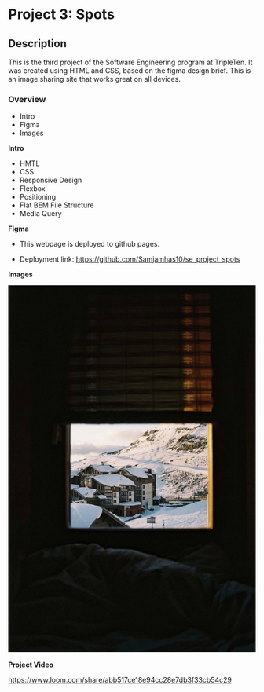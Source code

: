 # Project 3: Spots

## Description 

This is the third project of the Software Engineering program at TripleTen. It was created using HTML and CSS, based on the figma design brief. This is an image sharing site that works great on all devices. 


### Overview  

* Intro  
* Figma  
* Images 
  
**Intro**

* HMTL 
* CSS
* Responsive Design
* Flexbox 
* Positioning
* Flat BEM File Structure
* Media Query
  
**Figma**  
  
- This webpage is deployed to github pages. 

* Deployment link: https://github.com/Samjamhas10/se_project_spots
  
**Images**  
  
![Val](images/1-photo-by-moritz-feldmann-from-pexels.jpg)

**Project Video**

https://www.loom.com/share/abb517ce18e94cc28e7db3f33cb54c29

